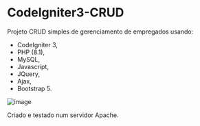 # CodeIgniter3-CRUD
Projeto CRUD simples de gerenciamento de empregados usando:
 - CodeIgniter 3,
 - PHP (8.1), 
 - MySQL,
 - Javascript,
 - JQuery, 
 - Ajax,
 - Bootstrap 5.

![image](https://github.com/kariluss/CodeIgniter3-CRUD/assets/62659613/e8a4de57-b62b-497e-917d-83cc9b4bbc61)

Criado e testado num servidor Apache.
